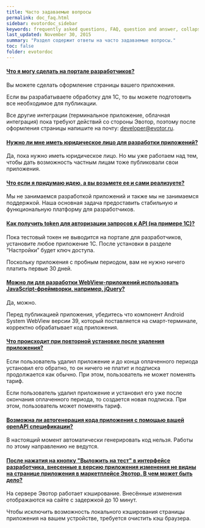 ```yaml
---
title: Часто задаваемые вопросы
permalink: doc_faq.html
sidebar: evotordoc_sidebar
keywords: frequently asked questions, FAQ, question and answer, collapsible sections, expand, collapse
last_updated: November 30, 2015
summary: "Раздел содержит ответы на часто задаваемые вопросы."
toc: false
folder: evotordoc
---
```


<p></p>

<div class="panel-group" id="accordion">
                    <div class="panel panel-default">
                        <div class="panel-heading">
                            <h4 class="panel-title">
                                <a class="noCrossRef accordion-toggle" data-toggle="collapse" data-parent="#accordion" href="#collapseOne">Что я могу сделать на портале разработчиков?</a>
                            </h4>
                        </div>
                        <div id="collapseOne" class="panel-collapse collapse noCrossRef">
                            <div class="panel-body">
                            <p>Вы можете сделать оформление страницы вашего приложения.</p>
                            <p>Если вы разрабатываете обработку для 1С, то вы можете подготовить все необходимое для публикации.</p>
                            <p>Все другие интеграции (терминальное приложение, облачная интеграция) пока требуют действий со стороны Эвотор, поэтому после оформления страницы напишите на почту: <a href="mailto:developer@evotor.ru">developer@evotor.ru</a>.</p>
                            </div>
                        </div>
                    </div>
                    <!-- /.panel -->
                    <div class="panel panel-default">
                        <div class="panel-heading">
                            <h4 class="panel-title">
                                <a class="noCrossRef accordion-toggle" data-toggle="collapse" data-parent="#accordion" href="#collapseTwo">Нужно ли мне иметь юридическое лицо для разработки приложений?</a>
                            </h4>
                        </div>
                        <div id="collapseTwo" class="panel-collapse collapse noCrossRef">
                            <div class="panel-body">
                                Да, пока нужно иметь юридическое лицо. Но мы уже работаем над тем, чтобы дать возможность частным лицам тоже публиковали свои приложения.
                            </div>
                        </div>
                    </div>
                    <!-- /.panel -->
                    <div class="panel panel-default">
                        <div class="panel-heading">
                            <h4 class="panel-title">
                                <a class="noCrossRef accordion-toggle" data-toggle="collapse" data-parent="#accordion" href="#collapseThree">Что если я придумаю идею, а вы возьмете ее и сами реализуете?</a>
                            </h4>
                        </div>
                        <div id="collapseThree" class="panel-collapse collapse noCrossRef">
                            <div class="panel-body">
                                Мы не занимаемся разработкой приложений и также мы не занимаемся поддержкой. Наша основная задача предоставить стабильную и функциональную платформу для разработчиков.
                            </div>
                        </div>
                    </div>
                    <!-- /.panel -->
                    <div class="panel panel-default">
                        <div class="panel-heading">
                            <h4 class="panel-title">
                                <a class="noCrossRef accordion-toggle" data-toggle="collapse" data-parent="#accordion" href="#collapseFour">Как получить token для авторизации запросов к API (на примере 1C)?</a>
                            </h4>
                        </div>
                        <div id="collapseFour" class="panel-collapse collapse">
                            <div class="panel-body">
                            <p>Пока тестовый токен не выводится на портале для разработчиков, установите любое приложение 1С. После установки в разделе “Настройки” будет ключ доступа.</p>
                            <p>Поскольку приложения с пробным периодом, вам не нужно ничего платить первые 30 дней.</p>
                            </div>
                        </div>
                    </div>
                    <!-- /.panel -->
                    <div class="panel panel-default">
                        <div class="panel-heading">
                            <h4 class="panel-title">
                                <a class="noCrossRef accordion-toggle" data-toggle="collapse" data-parent="#accordion" href="#collapseFive">Можно ли для разработки WebView-приложений использовать JavaScript-фреймворки, например, jQuery?</a>
                            </h4>
                        </div>
                        <div id="collapseFive" class="panel-collapse collapse">
                            <div class="panel-body">
                            <p>Да, можно.</p>
                            <p>Перед публикацией приложения, убедитесь что компонент Android System WebView версии 39, который поставляется на смарт-терминале, корректно обрабатывает код приложения.</p>
                            </div>
                        </div>
                    </div>
                    <!-- /.panel -->
                    <div class="panel panel-default">
                        <div class="panel-heading">
                            <h4 class="panel-title">
                                <a class="noCrossRef accordion-toggle" data-toggle="collapse" data-parent="#accordion" href="#collapseSix">Что происходит при повторной установке после удаления приложения?</a>
                            </h4>
                        </div>
                        <div id="collapseSix" class="panel-collapse collapse">
                            <div class="panel-body">
                            <p>Если пользователь удалил приложение и до конца оплаченного периода установил его обратно, то он ничего не платит и подписка продолжается как обычно. При этом, пользователь не может поменять тариф.
                            </p>
                            <p>Если пользователь удалил приложение и установил его уже после окончания оплаченного периода, то создается новая подписка. При этом, пользователь может поменять тариф.</p>
                            </div>
                        </div>
                    </div>
                    <!-- /.panel -->
                    <div class="panel panel-default">
                        <div class="panel-heading">
                            <h4 class="panel-title">
                                <a class="noCrossRef accordion-toggle" data-toggle="collapse" data-parent="#accordion" href="#collapseSeven">Возможна ли автогенерация кода приложения с помощью вашей openAPI спецификации?</a>
                            </h4>
                        </div>
                        <div id="collapseSeven" class="panel-collapse collapse">
                            <div class="panel-body">
                            <p>В настоящий момент автоматически генерировать код нельзя. Работы по этому направлению не ведутся.</p>
                            </div>
                        </div>
                    </div>
                    <!-- /.panel -->
                    <div class="panel panel-default">
                        <div class="panel-heading">
                            <h4 class="panel-title">
                                <a class="noCrossRef accordion-toggle" data-toggle="collapse" data-parent="#accordion" href="#collapseEight">После нажатия на кнопку "Выложить на тест" в интерфейсе разработчика, внесенные в версию приложения изменения не видны на странице приложения в маркетплейсе Эвотор. В чем может быть дело?</a>
                            </h4>
                        </div>
                        <div id="collapseEight" class="panel-collapse collapse">
                            <div class="panel-body">
                            <p>На сервере Эвотор работает кэширование. Внесённые изменения отображаются на сайте с задержкой до 10 минут.</p>
                            <p>Чтобы исключить возможность локального кэширования страницы приложения на вашем устройстве, требуется очистить кэш браузера.</p>
                            </div>
                        </div>
                    </div>
</div>
<!-- /.panel-group -->
